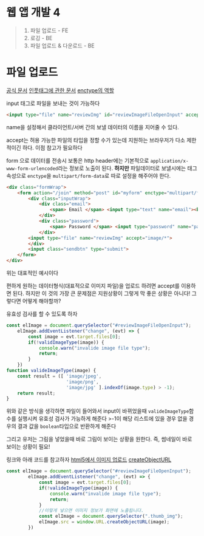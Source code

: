 # 웹 앱 개발 4

> 1. 파일 업로드 - FE
> 2. 로깅 - BE
> 3. 파일 업로드 & 다운로드 - BE

# 파일 업로드

[공식 문서](https://developer.mozilla.org/en-US/docs/Web/API/FormData/Using_FormData_Objects#sending_files_using_a_formdata_object) [인풋태그에 관한 문서](https://developer.mozilla.org/en-US/docs/Web/HTML/Element/input/file) [enctype의 역할](https://stackoverflow.com/questions/4526273/what-does-enctype-multipart-form-data-mean)

input 태그로 파일을 보내는 것이 가능하다

```html
<input type="file" name="reviewImg" id="reviewImageFileOpenInput" accept="image/*">
```

name을 설정해서 클라이언트/서버 간의 보낼 데이터의 이름을 지어줄 수 있다.

accept는 허용 가능한 파일의 타입을 정할 수가 있는데 지원하는 브라우저가 다소 제한적이긴 하다. 이점 참고가 필요하다

form 으로 데이터를 전송시 보통은 http header에는 기본적으로 `application/x-www-form-urlencoded`라는 정보로 노출이 된다. **하지만** 파일데이터로 보낼시에는 태그속성으로 `enctype`을 `multipart/form-data`로 따로 설정을 해주어야 한다.

```html
<div class="formWrap">
    <form action="/join" method="post" id="myform" enctype="multipart/form-data">
        <div class="inputWrap">
            <div class="email">
                <span> Email </span> <input type="text" name="email"><br/>
            </div>
            <div class="password">
                <span> Password </span> <input type="password" name="password"><br/>
            </div>
        <input type="file" name="reviewImg" accept="image/*">
        </div>
        <input class="sendbtn" type="submit">
    </form>
</div>
```

위는 대표적인 예시이다

편하게 원하는 데이터형식(대표적으로 이미지 파일)을 업로드 하려면 accept를 이용하면 된다. 하지만 이 것의 가장 큰 문제점은 지원상황이 그렇게 막 좋은 상황은 아니다! 그렇다면 어떻게 해야할까?

유효성 검사를 할 수 있도록 하자

```javascript
const elImage = document.querySelector("#reviewImageFileOpenInput");
	elImage.addEventListener("change", (evt) => {
		const image = evt.target.files[0];
		if(!validImageType(image)) { 
			console.warn("invalide image file type");
			return;
		}
	})
function valideImageType(image) {
	const result = ([ 'image/jpeg',
					  'image/png',
					  'image/jpg' ].indexOf(image.type) > -1);
	return result;
}
```

위와 같은 방식을 생각하면 파일이 들어와서 input이 바뀌었을때 `valideImageType`함수를 실행시켜 유효성 검사가 가능하게 해준다 >-1이 해당 리스트에 있을 경우 없을 경우의 결과 값을 `boolean`타입으로 반환하게 해준다

그리고 유저는 그림을 넣었을때 바로 그림이 보이는 상황을 원한다. 즉, 썸네일이 바로 보이는 상황이 필요!

링크와 아래 코드를 참고하자 [html5에서 이미지 업로드](https://chris.improbable.org/2011/1/5/how-to-develop-a-html5-image-uploader/) [createObjectURL](https://developer.mozilla.org/en-US/docs/Web/API/URL/createObjectURL)

```javascript
const elImage = document.querySelector("#reviewImageFileOpenInput");
        elImage.addEventListener("change", (evt) => {
            const image = evt.target.files[0];
            if(!valideImageType(image)) { 
                console.warn("invalide image file type");
                return;
            }
            //이렇게 넣으면 이미지 정보가 화면에 노출됩니다.
            const elImage = document.querySelector(".thumb_img");
            elImage.src = window.URL.createObjectURL(image);
        })
```